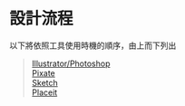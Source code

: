 # 設計流程

以下將依照工具使用時機的順序，由上而下列出

> [Illustrator/Photoshop](#Illustrator/Photoshop)   
[Pixate](#Pixate)  
[Sketch](#Sketch)  
[Placeit](#Placeit)
